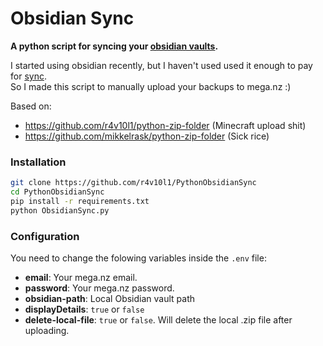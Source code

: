 # Obsidian Sync
**A python script for syncing your [obsidian vaults](https://obsidian.md/).**

I started using obsidian recently, but I haven't used used it enough to pay for [sync](https://help.obsidian.md/Licenses+%26+add-on+services/Obsidian+Sync).<br>
So I made this script to manually upload your backups to mega.nz :)

Based on:
* https://github.com/r4v10l1/python-zip-folder (Minecraft upload shit)
* https://github.com/mikkelrask/python-zip-folder (Sick rice)

### Installation
```bash
git clone https://github.com/r4v10l1/PythonObsidianSync
cd PythonObsidianSync
pip install -r requirements.txt
python ObsidianSync.py
```

### Configuration
You need to change the folowing variables inside the `.env` file:
* **email**: Your mega.nz email.
* **password**: Your mega.nz password.
* **obsidian-path**: Local Obsidian vault path
* **displayDetails**: `true` or `false`
* **delete-local-file**: `true` or `false`. Will delete the local .zip file after uploading.
